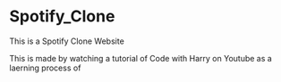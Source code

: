 # Spotify_Clone
This is a Spotify Clone Website 

This is made by watching a tutorial of Code with Harry on Youtube as a laerning process of 
